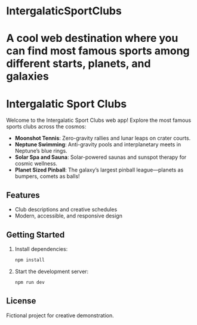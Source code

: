 
# IntergalaticSportClubs
A cool web destination where you can find most famous sports among different starts, planets, and galaxies
=======
# Intergalatic Sport Clubs

Welcome to the Intergalatic Sport Clubs web app! Explore the most famous sports clubs across the cosmos:

- **Moonshot Tennis**: Zero-gravity rallies and lunar leaps on crater courts.
- **Neptune Swimming**: Anti-gravity pools and interplanetary meets in Neptune’s blue rings.
- **Solar Spa and Sauna**: Solar-powered saunas and sunspot therapy for cosmic wellness.
- **Planet Sized Pinball**: The galaxy’s largest pinball league—planets as bumpers, comets as balls!

## Features
- Club descriptions and creative schedules
- Modern, accessible, and responsive design

## Getting Started
1. Install dependencies:
   ```sh
   npm install
   ```
2. Start the development server:
   ```sh
   npm run dev
   ```

## License
Fictional project for creative demonstration.

